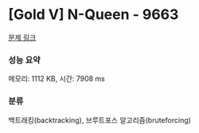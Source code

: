 # [Gold V] N-Queen - 9663 

[문제 링크](https://www.acmicpc.net/problem/9663) 

### 성능 요약

메모리: 1112 KB, 시간: 7908 ms

### 분류

백트래킹(backtracking), 브루트포스 알고리즘(bruteforcing)

